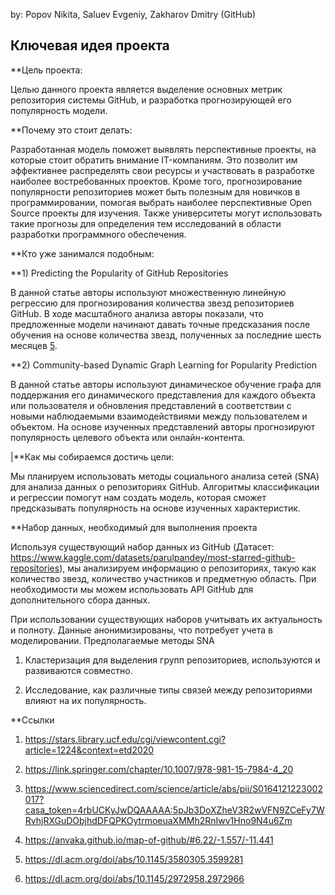 by: Popov Nikita, Saluev Evgeniy, Zakharov Dmitry (GitHub)
## Ключевая идея проекта

**Цель проекта: 

Целью данного проекта является выделение основных метрик репозитория системы GitHub, и разработка прогнозирующей его популярность модели.

**Почему это стоит делать: 

Разработанная модель поможет выявлять перспективные проекты, на которые стоит обратить внимание IT-компаниям. Это позволит им эффективнее распределять свои ресурсы и участвовать в разработке наиболее востребованных проектов. Кроме того, прогнозирование популярности репозиториев может быть полезным для новичков в программировании, помогая выбрать наиболее перспективные Open Source проекты для изучения. Также университеты могут использовать такие прогнозы для определения тем исследований в области разработки программного обеспечения.

**Кто уже занимался подобным:

**1) Predicting the Popularity of GitHub Repositories

В данной статье авторы используют множественную линейную регрессию для прогнозирования количества звезд репозиториев GitHub. В ходе масштабного анализа авторы показали, что предложенные модели начинают давать точные предсказания после обучения на основе количества звезд, полученных за последние шесть месяцев [5](https://dl.acm.org/doi/abs/10.1145/3580305.3599281).

**2) Community-based Dynamic Graph Learning for Popularity Prediction

В данной статье авторы используют динамическое обучение графа для поддержания его динамического представления для каждого объекта или пользователя и обновления представлений в соответствии с новыми наблюдаемыми взаимодействиями между пользователем и объектом. На основе изученных представлений авторы прогнозируют популярность целевого объекта или онлайн-контента. 

|**Как мы собираемся достичь цели: 

Мы планируем использовать методы социального анализа сетей (SNA) для анализа данных о репозиториях GitHub. Алгоритмы классификации и регрессии помогут нам создать модель, которая сможет предсказывать популярность на основе изученных характеристик.

**Набор данных, необходимый для выполнения проекта

Используя существующий набор данных из GitHub (Датасет: https://www.kaggle.com/datasets/parulpandey/most-starred-github-repositories), мы анализируем информацию о репозиториях, такую как количество звезд, количество участников и предметную область. При необходимости мы можем использовать API GitHub для дополнительного сбора данных.

При использовании существующих наборов учитывать их актуальность и полноту. Данные анонимизированы, что потребует учета в моделировании. Предполагаемые методы SNA

1. Кластеризация для выделения групп репозиториев, используются и развиваются совместно.

2. Исследование, как различные типы связей между репозиториями влияют на их популярность.

**Ссылки

1. https://stars.library.ucf.edu/cgi/viewcontent.cgi?article=1224&context=etd2020

2. https://link.springer.com/chapter/10.1007/978-981-15-7984-4_20

3. https://www.sciencedirect.com/science/article/abs/pii/S0164121223002017?casa_token=4rbUCKyJwDQAAAAA:5pJb3DoXZheV3R2wVFN9ZCeFy7WRvhjRXGuDObjhdDFQPKOytrmoeuaXMMh2RnIwv1Hno9N4u6Zm

4. https://anvaka.github.io/map-of-github/#6.22/-1.557/-11.441

5. https://dl.acm.org/doi/abs/10.1145/3580305.3599281

6. https://dl.acm.org/doi/abs/10.1145/2972958.2972966